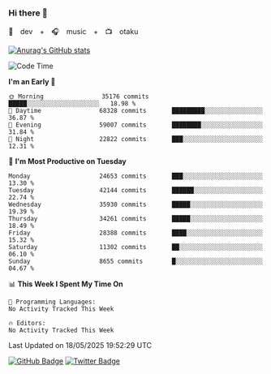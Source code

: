 ### Hi there 👋

🚀　dev　+　🎧　music　+　📺　otaku


[![Anurag's GitHub stats](https://github-readme-stats.vercel.app/api?username=koheitasaka&count_private=true&show_icons=true&theme=monokai)](https://github.com/koheitasaka/github-readme-stats)

<!--START_SECTION:waka-->
![Code Time](http://img.shields.io/badge/Code%20Time-1%2C161%20hrs%2023%20mins-blue)

**I'm an Early 🐤** 

```text
🌞 Morning                35176 commits       █████░░░░░░░░░░░░░░░░░░░░   18.98 % 
🌆 Daytime                68328 commits       █████████░░░░░░░░░░░░░░░░   36.87 % 
🌃 Evening                59007 commits       ████████░░░░░░░░░░░░░░░░░   31.84 % 
🌙 Night                  22822 commits       ███░░░░░░░░░░░░░░░░░░░░░░   12.31 % 
```
📅 **I'm Most Productive on Tuesday** 

```text
Monday                   24653 commits       ███░░░░░░░░░░░░░░░░░░░░░░   13.30 % 
Tuesday                  42144 commits       ██████░░░░░░░░░░░░░░░░░░░   22.74 % 
Wednesday                35930 commits       █████░░░░░░░░░░░░░░░░░░░░   19.39 % 
Thursday                 34261 commits       █████░░░░░░░░░░░░░░░░░░░░   18.49 % 
Friday                   28388 commits       ████░░░░░░░░░░░░░░░░░░░░░   15.32 % 
Saturday                 11302 commits       ██░░░░░░░░░░░░░░░░░░░░░░░   06.10 % 
Sunday                   8655 commits        █░░░░░░░░░░░░░░░░░░░░░░░░   04.67 % 
```


📊 **This Week I Spent My Time On** 

```text
💬 Programming Languages: 
No Activity Tracked This Week

🔥 Editors: 
No Activity Tracked This Week
```


 Last Updated on 18/05/2025 19:52:29 UTC
<!--END_SECTION:waka-->

[![GitHub Badge](https://img.shields.io/badge/GitHub-100000?style=for-the-badge&logo=github&logoColor=white)](https://github.com/koheitasaka)
[![Twitter Badge](https://img.shields.io/badge/Twitter-1DA1F2?style=for-the-badge&logo=twitter&logoColor=white)](https://twitter.com/sleep_asleep_)
